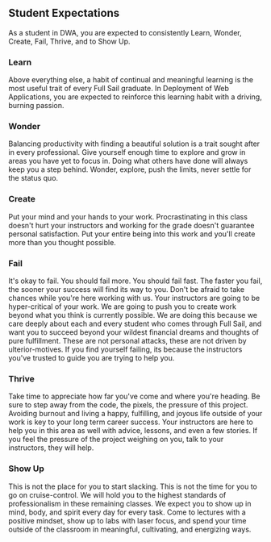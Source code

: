 ## Student Expectations

As a student in DWA, you are expected to consistently Learn, Wonder, Create, Fail, Thrive, and to Show Up.

### Learn  

Above everything else, a habit of continual and meaningful learning is the most useful trait of every Full Sail graduate. In Deployment of Web Applications, you are expected to reinforce this learning habit with a driving, burning passion.

### Wonder  

Balancing productivity with finding a beautiful solution is a trait sought after in every professional. Give yourself enough time to explore and grow in areas you have yet to focus in. Doing what others have done will always keep you a step behind. Wonder, explore, push the limits, never settle for the status quo.

### Create  

Put your mind and your hands to your work. Procrastinating in this class doesn't hurt your instructors and working for the grade doesn't guarantee personal satisfaction. Put your entire being into this work and you'll create more than you thought possible.

### Fail  

It's okay to fail. You should fail more. You should fail fast. The faster you fail, the sooner your success will find its way to you. Don't be afraid to take chances while you're here working with us. Your instructors are going to be hyper-critical of your work. We are going to push you to create work beyond what you think is currently possible. We are doing this because we care deeply about each and every student who comes through Full Sail, and want you to succeed beyond your wildest financial dreams and thoughts of pure fulfillment. These are not personal attacks, these are not driven by ulterior-motives. If you find yourself failing, its because the instructors you've trusted to guide you are trying to help you.

### Thrive  

Take time to appreciate how far you've come and where you're heading. Be sure to step away from the code, the pixels, the pressure of this project. Avoiding burnout and living a happy, fulfilling, and joyous life outside of your work is key to your long term career success. Your instructors are here to help you in this area as well with advice, lessons, and even a few stories. If you feel the pressure of the project weighing on you, talk to your instructors, they will help.

### Show Up  

This is not the place for you to start slacking. This is not the time for you to go on cruise-control. We will hold you to the highest standards of professionalism in these remaining classes. We expect you to show up in mind, body, and spirit every day for every task. Come to lectures with a positive mindset, show up to labs with laser focus, and spend your time outside of the classroom in meaningful, cultivating, and energizing ways.

